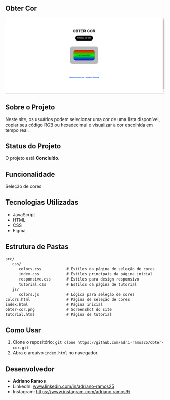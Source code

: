 ## Obter Cor

![Imagens do projeto](https://github.com/adri-ramos25/obter-cor/raw/main/obter-cor.png)



## Sobre o Projeto

Neste site, os usuários podem selecionar uma cor de uma lista disponível, copiar seu código RGB ou hexadecimal e visualizar a cor escolhida em tempo real.


## Status do Projeto

O projeto está **Concluído**.



## Funcionalidade

Seleção de cores



## Tecnologias Utilizadas

- JavaScript
- HTML
- CSS
- Figma



## Estrutura de Pastas

```plaintext
src/
   css/
      colors.css           # Estilos da página de seleção de cores
      index.css            # Estilos principais da página inicial
      responsive.css       # Estilos para design responsivo
      tutorial.css         # Estilos da página de tutorial
   js/
      colors.js            # Lógica para seleção de cores
colors.html                # Página de seleção de cores
index.html                 # Página inicial
obter-cor.png              # Screenshot do site
tutorial.html              # Página de tutorial
```



## Como Usar

1. Clone o repositório: `git clone https://github.com/adri-ramos25/obter-cor.git`
2. Abra o arquivo `index.html` no navegador.



## Desenvolvedor

- **Adriano Ramos**
- LinkedIn: www.linkedin.com/in/adriano-ramos25
- Instagram: https://www.instagram.com/adriano.ramos9/
